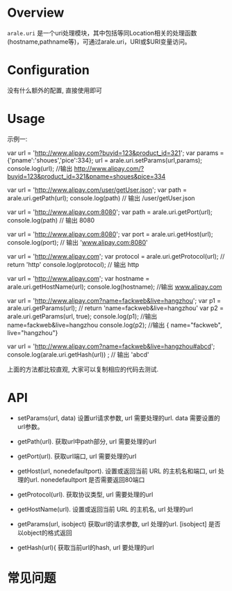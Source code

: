 Overview
========
`arale.uri` 是一个uri处理模块，其中包括等同Location相关的处理函数(hostname,pathname等)，可通过arale.uri，URI或$URI变量访问。

Configuration
=============

没有什么额外的配置, 直接使用即可

Usage
=====
示例一:

var url = 'http://www.alipay.com?buyid=123&product_id=321';
var params = {'pname':'shoues','pice':334};
url = arale.uri.setParams(url,params);
console.log(url); //输出 http://www.alipay.com/?buyid=123&product_id=321&pname=shoues&pice=334


var url  = 'http://www.alipay.com/user/getUser.json';
var path = arale.uri.getPath(url);
console.log(path) // 输出 /user/getUser.json

var url  = 'http://www.alipay.com:8080';
var path = arale.uri.getPort(url); 
console.log(path) // 输出 8080

var url  = 'http://www.alipay.com:8080';
var port = arale.uri.getHost(url); 
console.log(port); // 输出 'www.alipay.com:8080'

var url  = 'http://www.alipay.com';
var protocol = arale.uri.getProtocol(url); // return 'http'
console.log(protocol); // 输出 http

var url  = 'http://www.alipay.com';
var hostname = arale.uri.getHostName(url); 
console.log(hostname); //输出 www.alipay.com
         
var url  = 'http://www.alipay.com?name=fackweb&live=hangzhou';
var p1 = arale.uri.getParams(url); // return 'name=fackweb&live=hangzhou'
var p2 = arale.uri.getParams(url, true);
console.log(p1); //输出 name=fackweb&live=hangzhou
console.log(p2); //输出 { name="fackweb", live="hangzhou"}

var url = 'http://www.alipay.com?name=fackweb&live=hangzhou#abcd';
console.log(arale.uri.getHash(url)) ; // 输出 'abcd'
         

上面的方法都比较直观, 大家可以复制相应的代码去测试.

API 
=====

*   setParams(url, data)
    设置url请求参数, url 需要处理的url. data 需要设置的url参数。
    
*   getPath(url).
    获取url中path部分, url 需要处理的url

*   getPort(url).
    获取url端口, url 需要处理的url

*   getHost(url, nonedefaultport).
    设置或返回当前 URL 的主机名和端口, url 处理的url.  nonedefaultport 是否需要返回80端口

*   getProtocol(url).
    获取协议类型, url 需要处理的url

*   getHostName(url).
    设置或返回当前 URL 的主机名, url 处理的url

*   getParams(url, isobject)
    获取url的请求参数, url 处理的url. [isobject] 是否以object的格式返回

*   getHash(url){
    获取当前url的hash, url 要处理的url

常见问题
=====



